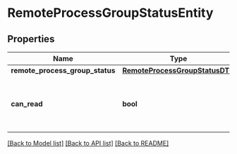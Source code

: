 # RemoteProcessGroupStatusEntity

## Properties
Name | Type | Description | Notes
------------ | ------------- | ------------- | -------------
**remote_process_group_status** | [**RemoteProcessGroupStatusDTO**](RemoteProcessGroupStatusDTO.md) |  | [optional] 
**can_read** | **bool** | Indicates whether the user can read a given resource. | [optional] [default to False]

[[Back to Model list]](../README.md#documentation-for-models) [[Back to API list]](../README.md#documentation-for-api-endpoints) [[Back to README]](../README.md)


